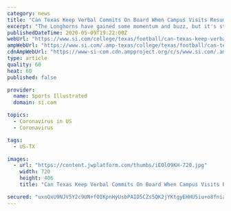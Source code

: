 ```yaml
---
category: news
title: "Can Texas Keep Verbal Commits On Board When Campus Visits Resume?"
excerpt: "The Longhorns have gained some momentum and buzz, but it's still a long way to go to get to national signing day"
publishedDateTime: 2020-05-09T19:22:00Z
webUrl: "https://www.si.com/college/texas/football/can-texas-keep-verbal-commits-on-board-when-campus-visits-resume"
ampWebUrl: "https://www.si.com/.amp-texas/college/texas/football/can-texas-keep-verbal-commits-on-board-when-campus-visits-resume"
cdnAmpWebUrl: "https://www-si-com.cdn.ampproject.org/c/s/www.si.com/.amp-texas/college/texas/football/can-texas-keep-verbal-commits-on-board-when-campus-visits-resume"
type: article
quality: 60
heat: 60
published: false

provider:
  name: Sports Illustrated
  domain: si.com

topics:
  - Coronavirus in US
  - Coronavirus

tags:
  - US-TX

images:
  - url: "https://content.jwplatform.com/thumbs/iEOlO9KH-720.jpg"
    width: 720
    height: 406
    title: "Can Texas Keep Verbal Commits On Board When Campus Visits Resume?"

secured: "uxnQxU9NJV5Y2c9UN+fOIKpnHyUsbPAID5CZs5QK2jYKtgyEHHU5iu+o8fniaLl85FRFoOOYWXpv7KLMevtgiBrX858FRkqrM6hxTOQoHSOjG5aQ4Jutb58Vx7uk+fHvnE0OB+bP6LoBj11Sfw3JGdMZisjQJKkgH1zQqRvuoV3FBGU9tXRdsJmoQVqV1Y0KtVXkwPhi2ERnI4e3BzGHaOMmoSr3umlKuEAR4N1hAKq0/uWfJgr98wzZP56f7+JXs5KN3Blu7HHzLSSAwklMuNE38xyRmDCX12o6A0FxOOcthVmVzpCsMgzWfU0lEn71NNu0NiSYlgmlQEyabntZgC9knC0CjQTBp28UDw06a0c59CYeZs7Nsi2mWOcyVQlf5fr7e5OkhEclHfTaOIxKJkNAvsLYzWEssAgzxsZgZYG8wAJbY4PKSbLaMrfQRSZjUPcriWJnqSkv8iQG97rNnIMeyRcwySY3e5cT51UG1kg=;SrVn51mHA3csJx8s6JQw6A=="
---
```


